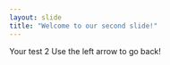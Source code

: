 ```yaml
---
layout: slide
title: "Welcome to our second slide!"
---
```

Your test 2
Use the left arrow to go back!
